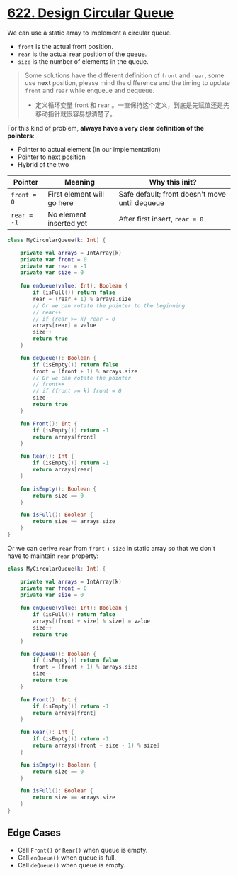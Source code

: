 # [622. Design Circular Queue](https://leetcode.com/problems/design-circular-queue/)

We can use a static array to implement a circular queue.
- `front` is the actual front position.
- `rear` is the actual rear position of the queue.
- `size` is the number of elements in the queue.

> Some solutions have the different definition of `front` and `rear`, some use **next** position, please mind the difference and the timing to update `front` and `rear` while enqueue and dequeue.
> - 定义循环变量 front 和 rear 。一直保持这个定义，到底是先赋值还是先移动指针就很容易想清楚了。

For this kind of problem, **always have a very clear definition of the pointers**:
- Pointer to actual element (In our implementation)
- Pointer to next position
- Hybrid of the two

| Pointer     | Meaning                    | Why this init?                                 |
| ----------- | -------------------------- | ---------------------------------------------- |
| `front = 0` | First element will go here | Safe default; front doesn't move until dequeue |
| `rear = -1` | No element inserted yet    | After first insert, `rear = 0`                 |

```kotlin
class MyCircularQueue(k: Int) {

    private val arrays = IntArray(k)
    private var front = 0
    private var rear = -1
    private var size = 0
    
    fun enQueue(value: Int): Boolean {
        if (isFull()) return false
        rear = (rear + 1) % arrays.size
        // Or we can rotate the pointer to the beginning
        // rear++
        // if (rear >= k) rear = 0
        arrays[rear] = value
        size++
        return true
    }

    fun deQueue(): Boolean {
        if (isEmpty()) return false
        front = (front + 1) % arrays.size
        // Or we can rotate the pointer
        // front++
        // if (front >= k) front = 0
        size--
        return true
    }

    fun Front(): Int {
        if (isEmpty()) return -1
        return arrays[front]
    }

    fun Rear(): Int {
        if (isEmpty()) return -1
        return arrays[rear]
    }

    fun isEmpty(): Boolean {
        return size == 0
    }

    fun isFull(): Boolean {
        return size == arrays.size
    }
}
```

Or we can derive `rear` from `front` + `size` in static array so that we don't have to maintain `rear` property:

```kotlin
class MyCircularQueue(k: Int) {

    private val arrays = IntArray(k)
    private var front = 0
    private var size = 0
    
    fun enQueue(value: Int): Boolean {
        if (isFull()) return false
        arrays[(front + size) % size] = value
        size++
        return true
    }

    fun deQueue(): Boolean {
        if (isEmpty()) return false
        front = (front + 1) % arrays.size
        size--
        return true
    }

    fun Front(): Int {
        if (isEmpty()) return -1
        return arrays[front]
    }

    fun Rear(): Int {
        if (isEmpty()) return -1
        return arrays[(front + size - 1) % size]
    }

    fun isEmpty(): Boolean {
        return size == 0
    }

    fun isFull(): Boolean {
        return size == arrays.size
    }
}
```

## Edge Cases
* Call `Front()` or `Rear()` when queue is empty.
* Call `enQueue()` when queue is full.
* Call `deQueue()` when queue is empty.